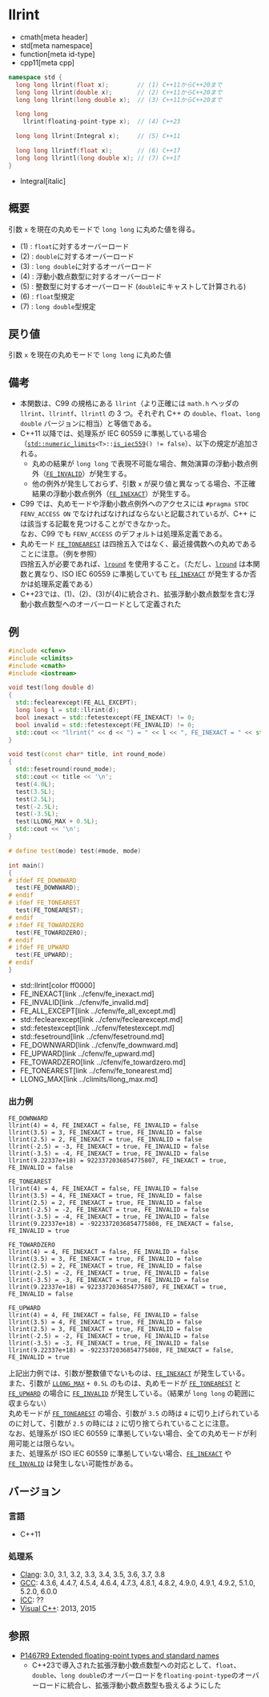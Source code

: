 # llrint
* cmath[meta header]
* std[meta namespace]
* function[meta id-type]
* cpp11[meta cpp]

```cpp
namespace std {
  long long llrint(float x);        // (1) C++11からC++20まで
  long long llrint(double x);       // (2) C++11からC++20まで
  long long llrint(long double x);  // (3) C++11からC++20まで

  long long
    llrint(floating-point-type x);  // (4) C++23

  long long llrint(Integral x);     // (5) C++11

  long long llrintf(float x);       // (6) C++17
  long long llrintl(long double x); // (7) C++17
}
```
* Integral[italic]

## 概要
引数 `x` を現在の丸めモードで `long long` に丸めた値を得る。

- (1) : `float`に対するオーバーロード
- (2) : `double`に対するオーバーロード
- (3) : `long double`に対するオーバーロード
- (4) : 浮動小数点数型に対するオーバーロード
- (5) : 整数型に対するオーバーロード (`double`にキャストして計算される)
- (6) : `float`型規定
- (7) : `long double`型規定


## 戻り値
引数 `x` を現在の丸めモードで `long long` に丸めた値


## 備考
- 本関数は、C99 の規格にある `llrint`（より正確には `math.h` ヘッダの `llrint`、`llrintf`、`llrintl` の 3 つ。それぞれ C++ の `double`、`float`、`long double` バージョンに相当）と等価である。
- C++11 以降では、処理系が IEC 60559 に準拠している場合（[`std::numeric_limits`](../limits/numeric_limits.md)`<T>::`[`is_iec559`](../limits/numeric_limits/is_iec559.md)`() != false`）、以下の規定が追加される。
    - 丸めの結果が `long long` で表現不可能な場合、無効演算の浮動小数点例外（[`FE_INVALID`](../cfenv/fe_invalid.md)）が発生する。
    - 他の例外が発生しておらず、引数 `x` が戻り値と異なってる場合、不正確結果の浮動小数点例外（[`FE_INEXACT`](../cfenv/fe_inexact.md)）が発生する。
- C99 では、丸めモードや浮動小数点例外へのアクセスには `#pragma STDC FENV_ACCESS ON` でなければなければならないと記載されているが、C++ には該当する記載を見つけることができなかった。  
    なお、C99 でも `FENV_ACCESS` のデフォルトは処理系定義である。
- 丸めモード [`FE_TONEAREST`](../cfenv/fe_tonearest.md) は四捨五入ではなく、最近接偶数への丸めであることに注意。（例を参照）  
    四捨五入が必要であれば、[`lround`](lround.md) を使用すること。（ただし、[`lround`](lround.md) は本関数と異なり、ISO IEC 60559 に準拠していても [`FE_INEXACT`](../cfenv/fe_inexact.md) が発生するか否かは処理系定義である）  
- C++23では、(1)、(2)、(3)が(4)に統合され、拡張浮動小数点数型を含む浮動小数点数型へのオーバーロードとして定義された


## 例
```cpp example
#include <cfenv>
#include <climits>
#include <cmath>
#include <iostream>

void test(long double d)
{
  std::feclearexcept(FE_ALL_EXCEPT);
  long long l = std::llrint(d);
  bool inexact = std::fetestexcept(FE_INEXACT) != 0;
  bool invalid = std::fetestexcept(FE_INVALID) != 0;
  std::cout << "llrint(" << d << ") = " << l << ", FE_INEXACT = " << std::boolalpha << inexact << ", FE_INVALID = " << invalid << '\n';
}

void test(const char* title, int round_mode)
{
  std::fesetround(round_mode);
  std::cout << title << '\n';
  test(4.0L);
  test(3.5L);
  test(2.5L);
  test(-2.5L);
  test(-3.5L);
  test(LLONG_MAX + 0.5L);
  std::cout << '\n';
}

# define test(mode) test(#mode, mode)

int main()
{
# ifdef FE_DOWNWARD
  test(FE_DOWNWARD);
# endif
# ifdef FE_TONEAREST
  test(FE_TONEAREST);
# endif
# ifdef FE_TOWARDZERO
  test(FE_TOWARDZERO);
# endif
# ifdef FE_UPWARD
  test(FE_UPWARD);
# endif
}
```
* std::llrint[color ff0000]
* FE_INEXACT[link ../cfenv/fe_inexact.md]
* FE_INVALID[link ../cfenv/fe_invalid.md]
* FE_ALL_EXCEPT[link ../cfenv/fe_all_except.md]
* std::feclearexcept[link ../cfenv/feclearexcept.md]
* std::fetestexcept[link ../cfenv/fetestexcept.md]
* std::fesetround[link ../cfenv/fesetround.md]
* FE_DOWNWARD[link ../cfenv/fe_downward.md]
* FE_UPWARD[link ../cfenv/fe_upward.md]
* FE_TOWARDZERO[link ../cfenv/fe_towardzero.md]
* FE_TONEAREST[link ../cfenv/fe_tonearest.md]
* LLONG_MAX[link ../climits/llong_max.md]

### 出力例
```
FE_DOWNWARD
llrint(4) = 4, FE_INEXACT = false, FE_INVALID = false
llrint(3.5) = 3, FE_INEXACT = true, FE_INVALID = false
llrint(2.5) = 2, FE_INEXACT = true, FE_INVALID = false
llrint(-2.5) = -3, FE_INEXACT = true, FE_INVALID = false
llrint(-3.5) = -4, FE_INEXACT = true, FE_INVALID = false
llrint(9.22337e+18) = 9223372036854775807, FE_INEXACT = true, FE_INVALID = false

FE_TONEAREST
llrint(4) = 4, FE_INEXACT = false, FE_INVALID = false
llrint(3.5) = 4, FE_INEXACT = true, FE_INVALID = false
llrint(2.5) = 2, FE_INEXACT = true, FE_INVALID = false
llrint(-2.5) = -2, FE_INEXACT = true, FE_INVALID = false
llrint(-3.5) = -4, FE_INEXACT = true, FE_INVALID = false
llrint(9.22337e+18) = -9223372036854775808, FE_INEXACT = false, FE_INVALID = true

FE_TOWARDZERO
llrint(4) = 4, FE_INEXACT = false, FE_INVALID = false
llrint(3.5) = 3, FE_INEXACT = true, FE_INVALID = false
llrint(2.5) = 2, FE_INEXACT = true, FE_INVALID = false
llrint(-2.5) = -2, FE_INEXACT = true, FE_INVALID = false
llrint(-3.5) = -3, FE_INEXACT = true, FE_INVALID = false
llrint(9.22337e+18) = 9223372036854775807, FE_INEXACT = true, FE_INVALID = false

FE_UPWARD
llrint(4) = 4, FE_INEXACT = false, FE_INVALID = false
llrint(3.5) = 4, FE_INEXACT = true, FE_INVALID = false
llrint(2.5) = 3, FE_INEXACT = true, FE_INVALID = false
llrint(-2.5) = -2, FE_INEXACT = true, FE_INVALID = false
llrint(-3.5) = -3, FE_INEXACT = true, FE_INVALID = false
llrint(9.22337e+18) = -9223372036854775808, FE_INEXACT = false, FE_INVALID = true

```

上記出力例では、引数が整数値でないものは、[`FE_INEXACT`](../cfenv/fe_inexact.md) が発生している。  
また、引数が [`LLONG_MAX`](../climits/llong_max.md) `+ 0.5L` のものは、丸めモードが [`FE_TONEAREST`](../cfenv/fe_tonearest.md) と [`FE_UPWARD`](../cfenv/fe_upward.md) の場合に [`FE_INVALID`](../cfenv/fe_invalid.md) が発生している。（結果が `long long` の範囲に収まらない）  
丸めモードが [`FE_TONEAREST`](../cfenv/fe_tonearest.md) の場合、引数が `3.5` の時は `4` に切り上げられているのに対して、引数が `2.5` の時には `2` に切り捨てられていることに注意。  
なお、処理系が ISO IEC 60559 に準拠していない場合、全ての丸めモードが利用可能とは限らない。  
また、処理系が ISO IEC 60559 に準拠していない場合、[`FE_INEXACT`](../cfenv/fe_inexact.md) や [`FE_INVALID`](../cfenv/fe_invalid.md) は発生しない可能性がある。


## バージョン
### 言語
- C++11

### 処理系
- [Clang](/implementation.md#clang): 3.0, 3.1, 3.2, 3.3, 3.4, 3.5, 3.6, 3.7, 3.8
- [GCC](/implementation.md#gcc): 4.3.6, 4.4.7, 4.5.4, 4.6.4, 4.7.3, 4.8.1, 4.8.2, 4.9.0, 4.9.1, 4.9.2, 5.1.0, 5.2.0, 6.0.0
- [ICC](/implementation.md#icc): ??
- [Visual C++](/implementation.md#visual_cpp): 2013, 2015


## 参照
- [P1467R9 Extended floating-point types and standard names](https://www.open-std.org/jtc1/sc22/wg21/docs/papers/2022/p1467r9.html)
    - C++23で導入された拡張浮動小数点数型への対応として、`float`、`double`、`long double`のオーバーロードを`floating-point-type`のオーバーロードに統合し、拡張浮動小数点数型も扱えるようにした
